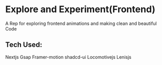 # Explore and Experiment(Frontend)
A Rep for exploring frontend animations and making clean and beautiful Code

## Tech Used:
Nextjs
Gsap
Framer-motion
shadcd-ui
Locomotivejs
Lenisjs